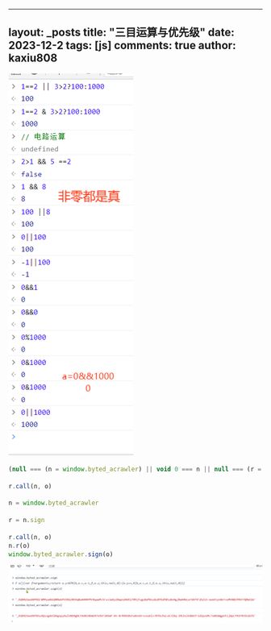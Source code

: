 
---
layout: _posts
title: "三目运算与优先级"
date:   2023-12-2
tags: [js]
comments: true
author: kaxiu808  
---



![yunsf](/imgs/2023-12-08/UUTKbgcbDiTu0DAp.png)
```js
(null === (n = window.byted_acrawler) || void 0 === n || null === (r = n.sign) || void 0 === r ? void 0 : r.call(n, o)) || ""

r.call(n, o)

n = window.byted_acrawler

r = n.sign

r.call(n, o)
n.r(o)
window.byted_acrawler.sign(o)
```

![输入图片说明](/imgs/2023-12-08/QJg5T0f7nvOc7xsJ.png)
<!--stackedit_data:
eyJoaXN0b3J5IjpbLTEzMzkzMDU3Ml19
-->